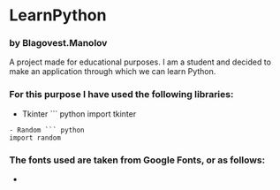 # LearnPython
### by Blagovest.Manolov
A project made for educational purposes. I am a student and decided to make an application through which we can learn Python.

### For this purpose I have used the following libraries:
- Tkinter ``` python
import tkinter 
```
- Random ``` python
import random 
```
### The fonts used are taken from Google Fonts, or as follows:
- 
